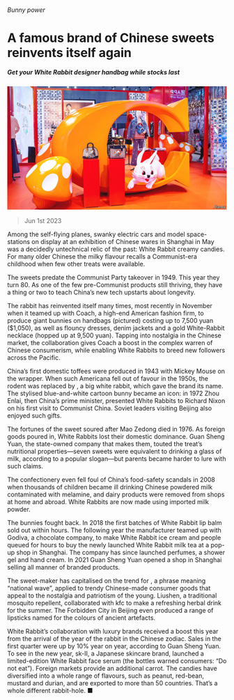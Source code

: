 ###### Bunny power

# A famous brand of Chinese sweets reinvents itself again 

##### Get your White Rabbit designer handbag while stocks last 

![image](images/20230603_CNP001.jpg) 

> Jun 1st 2023 

Among the self-flying planes, swanky electric cars and model space-stations on display at an exhibition of Chinese wares in Shanghai in May was a decidedly untechnical relic of the past: White Rabbit creamy candies. For many older Chinese the milky flavour recalls a Communist-era childhood when few other treats were available. 

The sweets predate the Communist Party takeover in 1949. This year they turn 80. As one of the few pre-Communist products still thriving, they have a thing or two to teach China’s new tech upstarts about longevity. 

The rabbit has reinvented itself many times, most recently in November when it teamed up with Coach, a high-end American fashion firm, to produce giant bunnies on handbags (pictured) costing up to 7,500 yuan ($1,050), as well as flouncy dresses, denim jackets and a gold White-Rabbit necklace (hopped up at 9,500 yuan). Tapping into nostalgia in the Chinese market, the collaboration gives Coach a boost in the complex warren of Chinese consumerism, while enabling White Rabbits to breed new followers across the Pacific. 

China’s first domestic toffees were produced in 1943 with Mickey Mouse on the wrapper. When such Americana fell out of favour in the 1950s, the rodent was replaced by , a big white rabbit, which gave the brand its name. The stylised blue-and-white cartoon bunny became an icon: in 1972 Zhou Enlai, then China’s prime minister, presented White Rabbits to Richard Nixon on his first visit to Communist China. Soviet leaders visiting Beijing also enjoyed such gifts.

The fortunes of the sweet soured after Mao Zedong died in 1976. As foreign goods poured in, White Rabbits lost their domestic dominance. Guan Sheng Yuan, the state-owned company that makes them, touted the treat’s nutritional properties—seven sweets were equivalent to drinking a glass of milk, according to a popular slogan—but parents became harder to lure with such claims. 

The confectionery even fell foul of China’s food-safety scandals in 2008 when thousands of children became ill drinking Chinese powdered milk contaminated with melamine, and dairy products were removed from shops at home and abroad. White Rabbits are now made using imported milk powder.

The bunnies fought back. In 2018 the first batches of White Rabbit lip balm sold out within hours. The following year the manufacturer teamed up with Godiva, a chocolate company, to make White Rabbit ice cream and people queued for hours to buy the newly launched White Rabbit milk tea at a pop-up shop in Shanghai. The company has since launched perfumes, a shower gel and hand cream. In 2021 Guan Sheng Yuan opened a shop in Shanghai selling all manner of branded products.

The sweet-maker has capitalised on the trend for , a phrase meaning “national wave”, applied to trendy Chinese-made consumer goods that appeal to the nostalgia and patriotism of the young. Liushen, a traditional mosquito repellent, collaborated with kfc to make a refreshing herbal drink for the summer. The Forbidden City in Beijing even produced a range of lipsticks named for the colours of ancient artefacts. 

White Rabbit’s collaboration with luxury brands received a boost this year from the arrival of the year of the rabbit in the Chinese zodiac. Sales in the first quarter were up by 10% year on year, according to Guan Sheng Yuan. To see in the new year, sk-II, a Japanese skincare brand, launched a limited-edition White Rabbit face serum (the bottles warned consumers: “Do not eat”). Foreign markets provide an additional carrot. The candies have diversified into a whole range of flavours, such as peanut, red-bean, mustard and durian, and are exported to more than 50 countries. That’s a whole different rabbit-hole. ■


